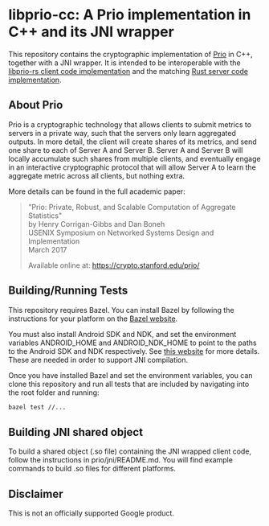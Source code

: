 # libprio-cc: A Prio implementation in C++ and its JNI wrapper

This repository contains the cryptographic implementation of
[Prio](https://crypto.stanford.edu/prio/) in C++, together with a JNI wrapper.
It is intended to be interoperable with the
[libprio-rs client code implementation](https://github.com/abetterinternet/libprio-rs)
and the matching
[Rust server code implementation](https://github.com/abetterinternet/prio-server).

## About Prio

Prio is a cryptographic technology that allows clients to submit metrics to
servers in a private way, such that the servers only learn aggregated outputs.
In more detail, the client will create shares of its metrics, and send one share
to each of Server A and Server B. Server A and Server B will locally accumulate
such shares from multiple clients, and eventually engage in an interactive
cryptographic protocol that will allow Server A to learn the aggregate metric
across all clients, but nothing extra.

More details can be found in the full academic paper:
> "Prio: Private, Robust, and Scalable Computation of Aggregate Statistics"<br>
> by Henry Corrigan-Gibbs and Dan Boneh<br>
> USENIX Symposium on Networked Systems Design and Implementation<br>
> March 2017
>
> Available online at:
>    https://crypto.stanford.edu/prio/

## Building/Running Tests

This repository requires Bazel. You can install Bazel by
following the instructions for your platform on the
[Bazel website](https://docs.bazel.build/versions/master/install.html).

You must also install Android SDK and NDK, and set the environment
variables ANDROID_HOME and ANDROID_NDK_HOME to point to the paths to the
Android SDK and NDK respectively. See
[this website](https://developer.android.com/ndk/guides) for more details. These
are needed in order to support JNI compilation.

Once you have installed Bazel and set the environment variables, you can clone
this repository and run all tests that are included by navigating into the root
folder and running:

```bash
bazel test //...
```

## Building JNI shared object

To build a shared object (.so file) containing the JNI wrapped client code,
follow the instructions in prio/jni/README.md. You will find example commands
to build .so files for different platforms.

## Disclaimer

This is not an officially supported Google product.
